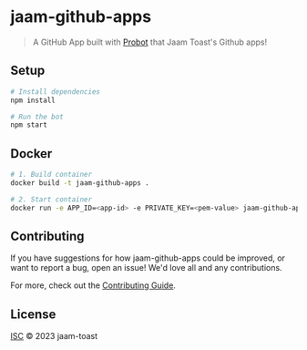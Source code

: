 # jaam-github-apps

> A GitHub App built with [Probot](https://github.com/probot/probot) that Jaam Toast&#x27;s Github apps!

## Setup

```sh
# Install dependencies
npm install

# Run the bot
npm start
```

## Docker

```sh
# 1. Build container
docker build -t jaam-github-apps .

# 2. Start container
docker run -e APP_ID=<app-id> -e PRIVATE_KEY=<pem-value> jaam-github-apps
```

## Contributing

If you have suggestions for how jaam-github-apps could be improved, or want to report a bug, open an issue! We'd love all and any contributions.

For more, check out the [Contributing Guide](CONTRIBUTING.md).

## License

[ISC](LICENSE) © 2023 jaam-toast
